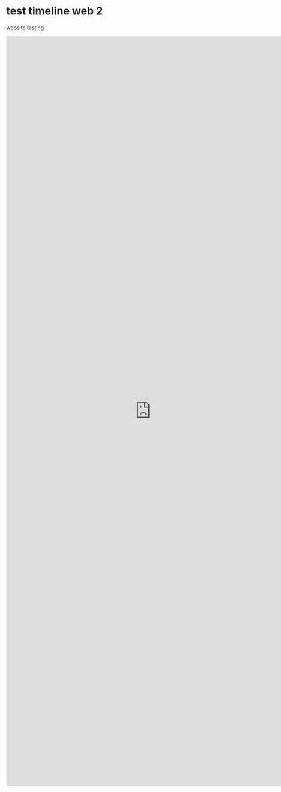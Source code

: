 # test timeline web 2

website testing
<iframe style="width:80vw; height:50vh;" scrolling="yes" frameborder="0" src="https://bit.ly/3DreAqS">


## Appearance

Here's what a star-nosed mole looks like:

![front view of a star-nosed mole](https://upload.wikimedia.org/wikipedia/commons/e/ef/Condylura.jpg)
[US National Parks Service, Public domain, via Wikimedia Commons](https://commons.wikimedia.org/wiki/File:Condylura.jpg)

#